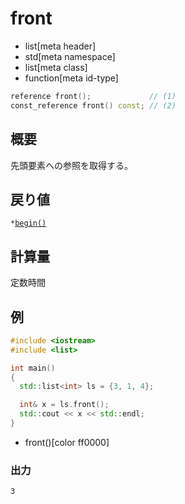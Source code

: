 # front
* list[meta header]
* std[meta namespace]
* list[meta class]
* function[meta id-type]

```cpp
reference front();             // (1)
const_reference front() const; // (2)
```

## 概要
先頭要素への参照を取得する。


## 戻り値
`*`[`begin()`](begin.md)


## 計算量
定数時間


## 例
```cpp example
#include <iostream>
#include <list>

int main()
{
  std::list<int> ls = {3, 1, 4};

  int& x = ls.front();
  std::cout << x << std::endl;
}
```
* front()[color ff0000]


### 出力
```
3
```
